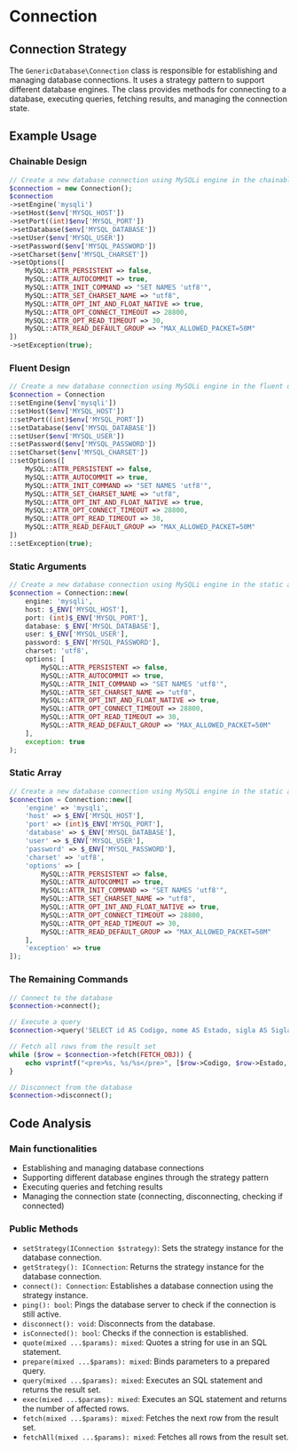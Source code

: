 # Connection

## Connection Strategy

The `GenericDatabase\Connection` class is responsible for establishing and managing database connections. It uses a strategy pattern to support different database engines. The class provides methods for connecting to a database, executing queries, fetching results, and managing the connection state.

## Example Usage

### Chainable Design

```php
// Create a new database connection using MySQLi engine in the chainable design format
$connection = new Connection();
$connection
->setEngine('mysqli')
->setHost($env['MYSQL_HOST'])
->setPort((int)$env['MYSQL_PORT'])
->setDatabase($env['MYSQL_DATABASE'])
->setUser($env['MYSQL_USER'])
->setPassword($env['MYSQL_PASSWORD'])
->setCharset($env['MYSQL_CHARSET'])
->setOptions([
    MySQL::ATTR_PERSISTENT => false,
    MySQL::ATTR_AUTOCOMMIT => true,
    MySQL::ATTR_INIT_COMMAND => "SET NAMES 'utf8'",
    MySQL::ATTR_SET_CHARSET_NAME => "utf8",
    MySQL::ATTR_OPT_INT_AND_FLOAT_NATIVE => true,
    MySQL::ATTR_OPT_CONNECT_TIMEOUT => 28800,
    MySQL::ATTR_OPT_READ_TIMEOUT => 30,
    MySQL::ATTR_READ_DEFAULT_GROUP => "MAX_ALLOWED_PACKET=50M"
])
->setException(true);
```

### Fluent Design

```php
// Create a new database connection using MySQLi engine in the fluent design format
$connection = Connection
::setEngine($env['mysqli'])
::setHost($env['MYSQL_HOST'])
::setPort((int)$env['MYSQL_PORT'])
::setDatabase($env['MYSQL_DATABASE'])
::setUser($env['MYSQL_USER'])
::setPassword($env['MYSQL_PASSWORD'])
::setCharset($env['MYSQL_CHARSET'])
::setOptions([
    MySQL::ATTR_PERSISTENT => false,
    MySQL::ATTR_AUTOCOMMIT => true,
    MySQL::ATTR_INIT_COMMAND => "SET NAMES 'utf8'",
    MySQL::ATTR_SET_CHARSET_NAME => "utf8",
    MySQL::ATTR_OPT_INT_AND_FLOAT_NATIVE => true,
    MySQL::ATTR_OPT_CONNECT_TIMEOUT => 28800,
    MySQL::ATTR_OPT_READ_TIMEOUT => 30,
    MySQL::ATTR_READ_DEFAULT_GROUP => "MAX_ALLOWED_PACKET=50M"
])
::setException(true);
```

### Static Arguments

```php
// Create a new database connection using MySQLi engine in the static arguments format
$connection = Connection::new(
    engine: 'mysqli',
    host: $_ENV['MYSQL_HOST'],
    port: (int)$_ENV['MYSQL_PORT'],
    database: $_ENV['MYSQL_DATABASE'],
    user: $_ENV['MYSQL_USER'],
    password: $_ENV['MYSQL_PASSWORD'],
    charset: 'utf8',
    options: [
        MySQL::ATTR_PERSISTENT => false,
        MySQL::ATTR_AUTOCOMMIT => true,
        MySQL::ATTR_INIT_COMMAND => "SET NAMES 'utf8'",
        MySQL::ATTR_SET_CHARSET_NAME => "utf8",
        MySQL::ATTR_OPT_INT_AND_FLOAT_NATIVE => true,
        MySQL::ATTR_OPT_CONNECT_TIMEOUT => 28800,
        MySQL::ATTR_OPT_READ_TIMEOUT => 30,
        MySQL::ATTR_READ_DEFAULT_GROUP => "MAX_ALLOWED_PACKET=50M"
    ],
    exception: true
);
```

### Static Array

```php
// Create a new database connection using MySQLi engine in the static array format
$connection = Connection::new([
    'engine' => 'mysqli',
    'host' => $_ENV['MYSQL_HOST'],
    'port' => (int)$_ENV['MYSQL_PORT'],
    'database' => $_ENV['MYSQL_DATABASE'],
    'user' => $_ENV['MYSQL_USER'],
    'password' => $_ENV['MYSQL_PASSWORD'],
    'charset' => 'utf8',
    'options' => [
        MySQL::ATTR_PERSISTENT => false,
        MySQL::ATTR_AUTOCOMMIT => true,
        MySQL::ATTR_INIT_COMMAND => "SET NAMES 'utf8'",
        MySQL::ATTR_SET_CHARSET_NAME => "utf8",
        MySQL::ATTR_OPT_INT_AND_FLOAT_NATIVE => true,
        MySQL::ATTR_OPT_CONNECT_TIMEOUT => 28800,
        MySQL::ATTR_OPT_READ_TIMEOUT => 30,
        MySQL::ATTR_READ_DEFAULT_GROUP => "MAX_ALLOWED_PACKET=50M"
    ],
    'exception' => true
]);
```

### The Remaining Commands

```php
// Connect to the database
$connection->connect();

// Execute a query
$connection->query('SELECT id AS Codigo, nome AS Estado, sigla AS Sigla FROM estado WHERE id NOT IN(25, 26, 27) ORDER BY id');

// Fetch all rows from the result set
while ($row = $connection->fetch(FETCH_OBJ)) {
    echo vsprintf("<pre>%s, %s/%s</pre>", [$row->Codigo, $row->Estado, $row->Sigla]);
}

// Disconnect from the database
$connection->disconnect();
```

## Code Analysis

### Main functionalities

- Establishing and managing database connections
- Supporting different database engines through the strategy pattern
- Executing queries and fetching results
- Managing the connection state (connecting, disconnecting, checking if connected)

### Public Methods

- `setStrategy(IConnection $strategy)`: Sets the strategy instance for the database connection.
- `getStrategy(): IConnection`: Returns the strategy instance for the database connection.
- `connect(): Connection`: Establishes a database connection using the strategy instance.
- `ping(): bool`: Pings the database server to check if the connection is still active.
- `disconnect(): void`: Disconnects from the database.
- `isConnected(): bool`: Checks if the connection is established.
- `quote(mixed ...$params): mixed`: Quotes a string for use in an SQL statement.
- `prepare(mixed ...$params): mixed`: Binds parameters to a prepared query.
- `query(mixed ...$params): mixed`: Executes an SQL statement and returns the result set.
- `exec(mixed ...$params): mixed`: Executes an SQL statement and returns the number of affected rows.
- `fetch(mixed ...$params): mixed`: Fetches the next row from the result set.
- `fetchAll(mixed ...$params): mixed`: Fetches all rows from the result set.
